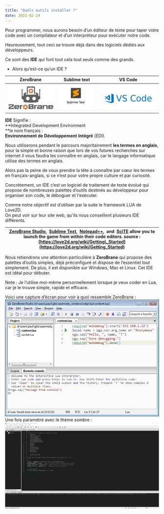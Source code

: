 ```yaml
---
title: "Quels outils installer ?"
date: 2022-02-24
---
```


Pour programmer, nous aurons besoin d’un éditeur de texte pour taper votre code avec un compilateur et d’un interpréteur pour exécuter notre code.

Heureusement, tout ceci se trouve déjà dans des logiciels dédiés aux développeurs.

Ce sont des **IDE** qui font tout cela tout seuls comme des grands.

- Alors qu’est-ce qu’un IDE ?

| ZeroBrane | Sublime text | VS Code |
| --- | --- | --- |
| ![](images/zerobrane_logo.png) | ![](images/sublime_text.png) | ![](images/Vs_code.png) |

**IDE** Signifie :  
**Integrated Development Environment  
**le nom français :  
**Environnement de Développement** **Intégré** (EDI).

Nous utiliserons pendant le parcours majoritairement **les termes en anglais**, pour la simple et bonne raison que lors de vos futures recherches sur internet il vous faudra les connaître en anglais, car le langage informatique utilise des termes en anglais.

Alors pas la peine de vous prendre la tête à connaître par cœur les termes en français-anglais, si ce n’est pour votre propre culture et par curiosité.

Concrètement, un IDE c’est un logiciel de traitement de texte évolué qui propose de nombreuses palettes d’outils destinés au développeur pour organiser son code, le déboguer et l'exécuter.

Comme notre objectif est d’utiliser par la suite le framework LUA de Love2D.  
On peut voir sur leur site web, qu'ils nous conseillent plusieurs IDE différents.

| [ZeroBrane Studio](http://studio.zerobrane.com/),  [Sublime Text](https://love2d.org/wiki/Sublime_Text),  [Notepad++](https://love2d.org/wiki/Notepad%2B%2B),  and  [SciTE](https://love2d.org/wiki/SciTE) allow you to launch the game from within their code editors.   source : [https://love2d.org/wiki/Getting\_Started](https://love2d.org/wiki/Getting_Started) |
| --- |

Nous retiendrons une attention particulière à **ZeroBrane** qui propose des palettes d’outils simples, déjà préconfiguré et dispose de l’essentiel tout simplement. De plus, il est disponible sur Windows, Mac et Linux. Cet IDE est idéal pour débuter.

Note : Je l’utilise moi-même personnellement lorsque je veux coder en Lua, car je le trouve simple, rapide et efficace.

Voici une capture d’écran pour voir à quoi ressemble ZeroBrane :  
![](images/zerobrane_gui_standar.png)  
Une fois paramétré avec le thème sombre :  
![](images/zerobrane_sombre.png)



